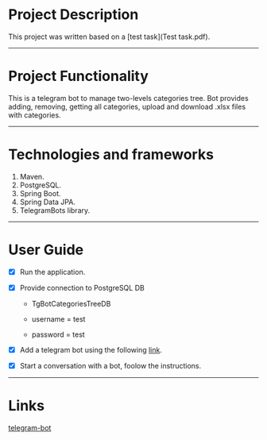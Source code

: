 # Project Description
This project was written based on a [test task](Test task.pdf).
***
# Project Functionality
This is a telegram bot to manage two-levels categories tree. 
Bot provides adding, removing, getting all categories, upload and download .xlsx files with categories.
***
# Technologies and frameworks
1. Maven.
2. PostgreSQL.
3. Spring Boot.
4. Spring Data JPA.
5. TelegramBots library.
***
# User Guide
- [x] Run the application.
- [x] Provide connection to PostgreSQL DB 
  - TgBotCategoriesTreeDB

  - username = test

  - password = test
- [x] Add a telegram bot using the following [link](https://t.me/CategoriesTreeBot).

- [x] Start a conversation with a bot, foolow the instructions.
***
# Links

[telegram-bot](https://t.me/CategoriesTreeBot)